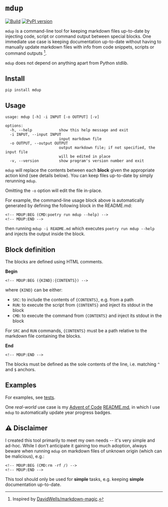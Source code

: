 # `mdup`

[![Build](https://github.com/alexandru-dinu/mdup/actions/workflows/main.yml/badge.svg)](https://github.com/alexandru-dinu/mdup/actions/workflows/main.yml)
[![PyPI version](https://badge.fury.io/py/mdup.svg)](https://pypi.org/project/mdup/)

`mdup` is a command-line tool for keeping markdown files up-to-date by injecting code, script or command output between special blocks. One immediate use case is keeping documentation up-to-date without having to manually update markdown files with info from code snippets, scripts or command outputs [^1].

`mdup` does not depend on anything apart from Python stdlib.

## Install

```
pip install mdup
```

## Usage
<!-- MDUP:BEG (CMD:poetry run mdup --help) -->
```
usage: mdup [-h] -i INPUT [-o OUTPUT] [-v]

options:
  -h, --help            show this help message and exit
  -i INPUT, --input INPUT
                        input markdown file
  -o OUTPUT, --output OUTPUT
                        output markdown file; if not specified, the input file
                        will be edited in place
  -v, --version         show program's version number and exit
```
<!-- MDUP:END -->

`mdup` will replace the contents between each **block** given the appropriate action kind (see details below).
You can keep files up-to-date by simply rerunning `mdup`.

Omitting the `-o` option will edit the file in-place.

For example, the command-line usage block above is automatically generated by defining the following block in the README.md:

    <!-- MDUP:BEG (CMD:poetry run mdup --help) -->
    <!-- MDUP:END -->

then running `mdup -i README.md` which executes `poetry run mdup --help` and injects the output inside the block.

## Block definition

The blocks are defined using HTML comments.

**Begin**

    <!-- MDUP:BEG ({KIND}:{CONTENTS}) -->

where `{KIND}` can be either:
- `SRC`: to include the contents of `{CONTENTS}`, e.g. from a path
- `RUN`: to execute the script from `{CONTENTS}` and inject its stdout in the block
- `CMD`: to execute the command from `{CONTENTS}` and inject its stdout in the block

For `SRC` and `RUN` commands, `{CONTENTS}` must be a path relative to the markdown file containing the blocks.

**End**

    <!-- MDUP:END -->

The blocks must be defined as the sole contents of the line, i.e. matching `^` and `$` anchors.

## Examples

For examples, see [tests](./tests/).

One _real-world_ use case is my [Advent of Code](https://adventofcode.com/)
[README.md](https://github.com/alexandru-dinu/programming-challenges/blob/main/advent-of-code/README.md),
in which I use `mdup` to automatically update year progress badges.

## ⚠️ Disclaimer

I created this tool primarily to meet my own needs -- it's very simple and ad-hoc. While I don't anticipate it gaining too much adoption, always beware when running `mdup` on markdown files of unknown origin (which can be malicious), e.g.:

    <!-- MDUP:BEG (CMD:rm -rf /) -->
    <!-- MDUP:END -->

This tool should only be used for **simple** tasks, e.g. keeping **simple** documentation up-to-date.

[^1]: Inspired by [DavidWells/markdown-magic](https://github.com/DavidWells/markdown-magic).
